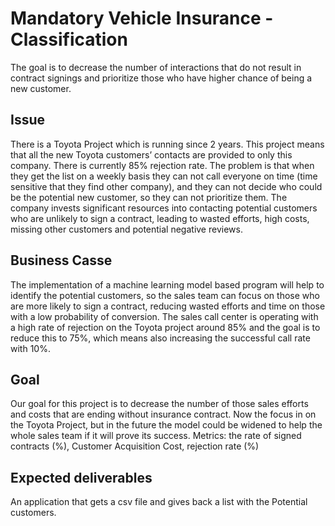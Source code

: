 # Mandatory Vehicle Insurance - Classification

The goal is to decrease the number of interactions that do not result in contract signings and prioritize those who have higher chance of being a new customer.

## Issue

There is a Toyota Project which is running since 2 years. This project means that all the new Toyota customers’ contacts are provided to only this company. There is currently 85% rejection rate. The problem is that when they get the list on a weekly basis they can not call everyone on time (time sensitive that they find other company), and they can not decide who could be the potential new customer, so they can not prioritize them. The company invests significant resources into contacting potential customers who are unlikely to sign a contract, leading to wasted efforts, high costs, missing other customers and potential negative reviews.

## Business Casse

The implementation of a machine learning model based program will help to identify the potential customers, so the sales team can focus on those who are more likely to sign a contract, reducing wasted efforts and time on those with a low probability of conversion. The sales call center is operating with a high rate of rejection on the Toyota project around 85% and the goal is to reduce this to 75%, which means also increasing the successful call rate with 10%.

## Goal

Our goal for this project is to decrease the number of those sales efforts and costs that are ending without insurance contract. Now the focus in on the Toyota Project, but in the future the model could be widened to help the whole sales team if it will prove its success.
Metrics: the rate of signed contracts (%), Customer Acquisition Cost, rejection rate (%)

## Expected deliverables

An application that gets a csv file and gives back a list with the Potential customers.




